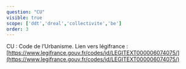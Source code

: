 ```yaml
---
question: "CU"
visible: true
scope: ['ddt','dreal','collectivite','be']
order: 3
---
```

CU : Code de l’Urbanisme. 
Lien vers légifrance : [https://www.legifrance.gouv.fr/codes/id/LEGITEXT000006074075/](https://www.legifrance.gouv.fr/codes/id/LEGITEXT000006074075/)

